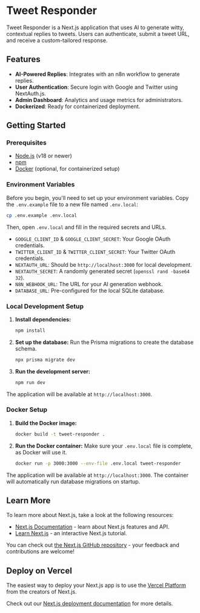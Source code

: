 # Tweet Responder

Tweet Responder is a Next.js application that uses AI to generate witty, contextual replies to tweets. Users can authenticate, submit a tweet URL, and receive a custom-tailored response.

## Features

- **AI-Powered Replies**: Integrates with an n8n workflow to generate replies.
- **User Authentication**: Secure login with Google and Twitter using NextAuth.js.
- **Admin Dashboard**: Analytics and usage metrics for administrators.
- **Dockerized**: Ready for containerized deployment.

## Getting Started

### Prerequisites

- [Node.js](https://nodejs.org/) (v18 or newer)
- [npm](https://www.npmjs.com/)
- [Docker](https://www.docker.com/) (optional, for containerized setup)

### Environment Variables

Before you begin, you'll need to set up your environment variables. Copy the `.env.example` file to a new file named `.env.local`:

```bash
cp .env.example .env.local
```

Then, open `.env.local` and fill in the required secrets and URLs.

- `GOOGLE_CLIENT_ID` & `GOOGLE_CLIENT_SECRET`: Your Google OAuth credentials.
- `TWITTER_CLIENT_ID` & `TWITTER_CLIENT_SECRET`: Your Twitter OAuth credentials.
- `NEXTAUTH_URL`: Should be `http://localhost:3000` for local development.
- `NEXTAUTH_SECRET`: A randomly generated secret (`openssl rand -base64 32`).
- `N8N_WEBHOOK_URL`: The URL for your AI generation webhook.
- `DATABASE_URL`: Pre-configured for the local SQLite database.

### Local Development Setup

1.  **Install dependencies:**
    ```bash
    npm install
    ```

2.  **Set up the database:**
    Run the Prisma migrations to create the database schema.
    ```bash
    npx prisma migrate dev
    ```

3.  **Run the development server:**
    ```bash
    npm run dev
    ```

The application will be available at `http://localhost:3000`.

### Docker Setup

1.  **Build the Docker image:**
    ```bash
    docker build -t tweet-responder .
    ```

2.  **Run the Docker container:**
    Make sure your `.env.local` file is complete, as Docker will use it.
    ```bash
    docker run -p 3000:3000 --env-file .env.local tweet-responder
    ```

The application will be available at `http://localhost:3000`. The container will automatically run database migrations on startup.

## Learn More

To learn more about Next.js, take a look at the following resources:

- [Next.js Documentation](https://nextjs.org/docs) - learn about Next.js features and API.
- [Learn Next.js](https://nextjs.org/learn-pages-router) - an interactive Next.js tutorial.

You can check out [the Next.js GitHub repository](https://github.com/vercel/next.js) - your feedback and contributions are welcome!

## Deploy on Vercel

The easiest way to deploy your Next.js app is to use the [Vercel Platform](https://vercel.com/new?utm_medium=default-template&filter=next.js&utm_source=create-next-app&utm_campaign=create-next-app-readme) from the creators of Next.js.

Check out our [Next.js deployment documentation](https://nextjs.org/docs/pages/building-your-application/deploying) for more details.
